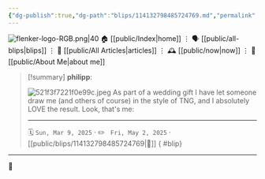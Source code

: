 ```yaml
---
{"dg-publish":true,"dg-path":"blips/114132798485724769.md","permalink":"/blips/114132798485724769/","title":"philipp on mastodon @ 2025-03-09"}
---
```



<div class="transclusion internal-embed is-loaded"><div class="markdown-embed">




![flenker-logo-RGB.png|40](/img/user/attachments/flenker-logo-RGB.png)
🏠 [[public/Index\|home]]  ⋮ 🗣️ [[public/all-blips\|blips]] ⋮  📝 [[public/All Articles\|articles]]  ⋮ 🕰️ [[public/now\|now]] ⋮ 🪪 [[public/About Me\|about me]]


</div></div>


> [!summary] **philipp**:
>
> ![521f3f7221f0e99c.jpeg](/img/user/attachments/521f3f7221f0e99c.jpeg)
> As part of a wedding gift I have let someone draw me (and others of course) in the style of TNG, and I absolutely LOVE the result. Look, that's me:
> - - -
>
> 🗓️ <code>Sun, Mar 9, 2025</code>  · ✏️ <code> Fri, May 2, 2025</code>  · [[public/blips/114132798485724769\|🔗]]
{ #blip}


- - -

 👾
